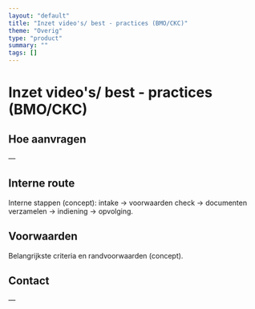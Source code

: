 ```yaml
---
layout: "default"
title: "Inzet video's/ best - practices (BMO/CKC)"
theme: "Overig"
type: "product"
summary: ""
tags: []
---
```

# Inzet video's/ best - practices (BMO/CKC)



## Hoe aanvragen
—

## Interne route
Interne stappen (concept): intake → voorwaarden check → documenten verzamelen → indiening → opvolging.

## Voorwaarden
Belangrijkste criteria en randvoorwaarden (concept).

## Contact
—
